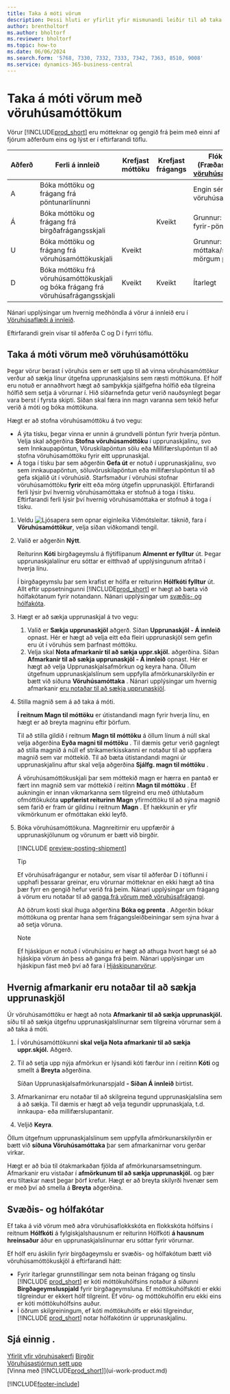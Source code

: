 ```yaml
---
title: Taka á móti vörum
description: Þessi hluti er yfirlit yfir mismunandi leiðir til að taka á móti vörum í vöruhúsi með vöruhúsamóttöku.
author: brentholtorf
ms.author: bholtorf
ms.reviewer: bholtorf
ms.topic: how-to
ms.date: 06/06/2024
ms.search.form: '5768, 7330, 7332, 7333, 7342, 7363, 8510, 9008'
ms.service: dynamics-365-business-central
---
```

# <a name="receive-items-with-warehouse-receipts"></a>Taka á móti vörum með vöruhúsamóttökum

Vörur [!INCLUDE[prod_short](includes/prod_short.md)] eru mótteknar og gengið frá þeim með einni af fjórum aðferðum eins og lýst er í eftirfarandi töflu.

|Aðferð|Ferli á innleið|Krefjast móttöku|Krefjast frágangs|Flóknarastig (Fræðast meira um [vöruhúsakerfisyfirlit](design-details-warehouse-management.md))|  
|------------|---------------------|--------------|----------------|------------|  
|A|Bóka móttöku og frágang frá pöntunarlínunni|||Engin sérstök vöruhúsaaðgerð.|  
|Á|Bóka móttöku og frágang frá birgðafrágangsskjali||Kveikt|Grunnur: Pöntun-fyrir-pöntun.|  
|U|Bóka móttöku og frágang frá vöruhúsamóttökuskjali|Kveikt||Grunnur: Bókuð móttaka/sending í mörgum pöntunum.|  
|D|Bóka móttöku frá vöruhúsamóttökuskjali og bóka frágang frá vöruhúsafrágangsskjali|Kveikt|Kveikt|Ítarlegt|  

Nánari upplýsingar um hvernig meðhöndla á vörur á innleið eru í [Vöruhúsaflæði á innleið](design-details-inbound-warehouse-flow.md).

Eftirfarandi grein vísar til aðferða C og D í fyrri töflu.

## <a name="receive-items-with-a-warehouse-receipt"></a>Taka á móti vörum með vöruhúsamóttöku

Þegar vörur berast í vöruhús sem er sett upp til að vinna vöruhúsamóttökur verður að sækja línur útgefna upprunaskjalsins sem ræsti móttökuna. Ef hólf eru notuð er annaðhvort hægt að samþykkja sjálfgefna hólfið eða tilgreina hólfið sem setja á vörurnar í. Hið síðarnefnda getur verið nauðsynlegt þegar vara berst í fyrsta skipti. Síðan skal færa inn magn varanna sem tekið hefur verið á móti og bóka móttökuna.  

Hægt er að stofna vöruhúsamóttöku á tvo vegu:

* Á ýta tísku, þegar vinna er unnin á grundvelli pöntun fyrir hverja pöntun. Velja skal aðgerðina **Stofna vöruhúsamóttöku** í upprunaskjalinu, svo sem Innkaupapöntun, Vöruskilapöntun sölu eða Millifærslupöntun til að stofna vöruhúsamóttöku fyrir eitt upprunaskjal.
* Á toga í tísku þar sem aðgerðin **Gefa út** er notuð í upprunaskjalinu, svo sem innkaupapöntun, söluvöruskilapöntun eða millifærslupöntun til að gefa skjalið út í vöruhúsið. Starfsmaður í vöruhúsi stofnar vöruhúsamóttöku **fyrir** eitt eða mörg útgefin upprunaskjöl. Eftirfarandi ferli lýsir því hvernig vöruhúsamóttaka er stofnuð á toga í tísku. Eftirfarandi ferli lýsir því hvernig vöruhúsamóttaka er stofnuð á toga í tísku.

1. Veldu ![Ljósapera sem opnar eiginleika Viðmótsleitar.](media/ui-search/search_small.png "Segðu mér hvað þú vilt gera") táknið, fara í **Vöruhúsamóttökur**, velja síðan viðkomandi tengil.  
2. Valið er aðgerðin **Nýtt**.  

    Reiturinn **Kóti** birgðageymslu á flýtiflipanum **Almennt er fylltur** út. Þegar upprunaskjalalínur eru sóttar er eitthvað af upplýsingunum afritað í hverja línu.

    Í birgðageymslu þar sem krafist er hólfa er reiturinn **Hólfkóti fylltur** út. Allt eftir uppsetningunni [!INCLUDE[prod_short](includes/prod_short.md)]  er hægt að bæta við hólfakótanum fyrir notandann. Nánari upplýsingar um [svæðis- og hólfakóta](warehouse-how-receive-items.md#zone-and-bin-codes).  

3. Hægt er að sækja upprunaskjal á tvo vegu:

    1. Valið er **Sækja upprunaskjöl** aðgerð. Síðan **Upprunaskjöl - Á innleið** opnast. Hér er hægt að velja eitt eða fleiri upprunaskjöl sem gefin eru út í vöruhús sem þarfnast móttöku.
    2. Velja skal **Nota afmarkanir til að sækja uppr.skjöl.** aðgerðina. Síðan **Afmarkanir til að sækja upprunaskjöl - Á innleið** opnast. Hér er hægt að velja Upprunaskjalsafmörkun og keyra hana. Öllum útgefnum upprunaskjalslínum sem uppfylla afmörkunarskilyrðin er bætt við síðuna **Vöruhúsamóttaka** . Nánari upplýsingar um hvernig afmarkanir [eru notaðar til að sækja upprunaskjöl](warehouse-how-receive-items.md#how-to-use-filters-to-get-source-documents).

4. Stilla magnið sem á að taka á móti.

     **Í reitnum Magn til móttöku** er útistandandi magn fyrir hverja línu, en hægt er að breyta magninu eftir þörfum. 

    Til að stilla gildið í reitnum **Magn til móttöku** á öllum línum á núll skal velja aðgerðina **Eyða magni til móttöku** . Til dæmis getur verið gagnlegt að stilla magnið á núll ef strikamerkisskanni er notaður til að uppfæra magnið sem var móttekið. Til að bæta útistandandi magni úr upprunaskjalinu aftur skal velja aðgerðina **Sjálfg. magn til móttöku** .  

    Á vöruhúsamóttökuskjali þar sem móttekið magn er hærra en pantað er fært inn magnið sem var móttekið í reitinn **Magn til móttöku** . Ef aukningin er innan vikmarkanna sem tilgreind eru með úthlutaðum ofmóttökukóta **uppfærist reiturinn Magn** yfirmóttöku til að sýna magnið sem farið er fram úr gildinu í reitnum **Magn** . Ef hækkunin er yfir vikmörkunum er ofmóttakan ekki leyfð.

5. Bóka vöruhúsamóttökuna. Magnreitirnir eru uppfærðir á upprunaskjölunum og vörunum er bætt við birgðir.  

    [!INCLUDE [preview-posting-shipment](includes/preview-posting-shipment.md)]

    > [!TIP]
    > Ef vöruhúsafrágangur er notaður, sem vísar til aðferðar D í töflunni í upphafi þessarar greinar, eru vörurnar mótteknar en ekki hægt að tína þær fyrr en gengið hefur verið frá þeim. Nánari upplýsingar um frágang á vörum eru notaðar til að [ganga frá vörum með vöruhúsafrágangi](warehouse-how-to-put-items-away-with-warehouse-put-aways.md).
    >
    > Að öðrum kosti skal íhuga aðgerðina **Bóka og prenta** . Aðgerðin bókar móttökuna og prentar hana sem frágangsleiðbeiningar sem sýna hvar á að setja vöruna.

    > [!NOTE]  
    > Ef hjáskipun er notuð í vöruhúsinu er hægt að athuga hvort hægt sé að hjáskipa vörum án þess að ganga frá þeim. Nánari upplýsingar um hjáskipun fást með því að fara í [Hjáskipunarvörur](warehouse-how-to-cross-dock-items.md).

## <a name="how-to-use-filters-to-get-source-documents"></a>Hvernig afmarkanir eru notaðar til að sækja upprunaskjöl

Úr vöruhúsamóttöku er hægt að nota **Afmarkanir til að sækja upprunaskjöl.** síðu til að sækja útgefnu upprunaskjalslínurnar sem tilgreina vörurnar sem á að taka á móti.

1. Í vöruhúsamóttökunni **skal velja Nota afmarkanir til að sækja uppr.skjól.** Aðgerð.
2. Til að setja upp nýja afmörkun er lýsandi kóti færður inn í reitinn **Kóti** og smellt á **Breyta** aðgerðina.

    Síðan Upprunaskjalsafmörkunarspjald **- Síðan Á innleið** birtist.

3. Afmarkanirnar eru notaðar til að skilgreina tegund upprunaskjalslína sem á að sækja. Til dæmis er hægt að velja tegundir upprunaskjala, t.d. innkaupa- eða millifærslupantanir.
4. Veljið **Keyra**.  

Öllum útgefnum upprunaskjalslínum sem uppfylla afmörkunarskilyrðin er bætt við **síðuna Vöruhúsamóttaka** þar sem afmarkanirnar voru gerðar virkar.

Hægt er að búa til ótakmarkaðan fjölda af afmörkunarsamsetningum. Afmarkanir eru vistaðar í **afmörkunum til að sækja upprunaskjöl.** og þær eru tiltækar næst þegar þörf krefur. Hægt er að breyta skilyrði hvenær sem er með því að smella á **Breyta** aðgerðina.

## <a name="zone-and-bin-codes"></a>Svæðis- og hólfakótar

Ef taka á við vörum með aðra vöruhúsaflokkskóta en flokkskóta hólfsins í reitnum **Hólfkóti** á fylgiskjalshausnum er reiturinn Hólfkóti **á hausnum hreinsaður** áður en upprunaskjalslínurnar eru sóttar fyrir vörurnar.  
<!-- TBD, table with comparison of various options-->

Ef hólf eru áskilin fyrir birgðageymslu er svæðis- og hólfakótum bætt við vöruhúsamóttökuskjöl á eftirfarandi hátt:

* Fyrir ítarlegar grunnstillingar sem nota beinan frágang og tínslu [!INCLUDE [prod_short](includes/prod_short.md)]  er kóti móttökuhólfsins notaður á síðunni **Birgðageymsluspjald** fyrir birgðageymsluna. Ef móttökuhólfskóti er ekki tilgreindur er ekkert hólf tilgreint. Ef vöru- og móttökuhólfin eru ekki eins er kóti móttökuhólfsins auður.
* Í öðrum skilgreiningum, ef kóti móttökuhólfs er ekki tilgreindur, [!INCLUDE [prod_short](includes/prod_short.md)]  notar hólfakótinn úr upprunaskjalinu.

## <a name="see-also"></a>Sjá einnig .

[Yfirlit yfir vöruhúsakerfi](design-details-warehouse-management.md)
[Birgðir](inventory-manage-inventory.md)  
[Vöruhúsastjórnun sett upp](warehouse-setup-warehouse.md)  
[Vinna með [!INCLUDE[prod_short](includes/prod_short.md)]](ui-work-product.md)  

[!INCLUDE[footer-include](includes/footer-banner.md)]
